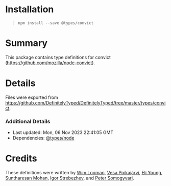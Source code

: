 # Installation
> `npm install --save @types/convict`

# Summary
This package contains type definitions for convict (https://github.com/mozilla/node-convict).

# Details
Files were exported from https://github.com/DefinitelyTyped/DefinitelyTyped/tree/master/types/convict.

### Additional Details
 * Last updated: Mon, 06 Nov 2023 22:41:05 GMT
 * Dependencies: [@types/node](https://npmjs.com/package/@types/node)

# Credits
These definitions were written by [Wim Looman](https://github.com/Nemo157), [Vesa Poikajärvi](https://github.com/vesse), [Eli Young](https://github.com/elyscape), [Suntharesan Mohan](https://github.com/msuntharesan), [Igor Strebezhev](https://github.com/xamgore), and [Peter Somogyvari](https://github.com/petermetz).
